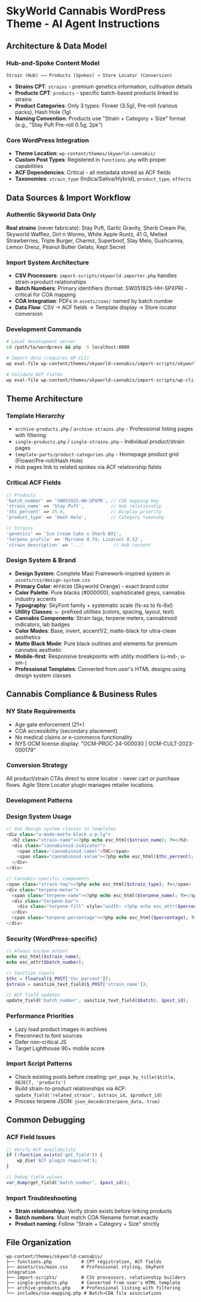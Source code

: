# SkyWorld Cannabis WordPress Theme - AI Agent Instructions

## Architecture & Data Model

### Hub-and-Spoke Content Model
```
Strain (Hub) ←→ Products (Spokes) → Store Locator (Conversion)
```
- **Strains CPT**: `strains` - premium genetics information, cultivation details
- **Products CPT**: `products` - specific batch-based products linked to strains
- **Product Categories**: Only 3 types: Flower (3.5g), Pre-roll (various packs), Hash Hole (1g)
- **Naming Convention**: Products use "Strain + Category + Size" format (e.g., "Stay Puft Pre-roll 0.5g, 2pk")

### Core WordPress Integration
- **Theme Location**: `wp-content/themes/skyworld-cannabis/`
- **Custom Post Types**: Registered in `functions.php` with proper capabilities
- **ACF Dependencies**: Critical - all metadata stored as ACF fields
- **Taxonomies**: `strain_type` (Indica/Sativa/Hybrid), `product_type`, `effects`

## Data Sources & Import Workflow

### Authentic Skyworld Data Only
**Real strains** (never fabricate): Stay Puft, Garlic Gravity, Sherb Cream Pie, Skyworld Wafflez, Dirt n Worms, White Apple Runtz, 41 G, Melted Strawberries, Triple Burger, Charmz, Superboof, Stay Melo, Gushcanna, Lemon Oreoz, Peanut Butter Gelato, Kept Secret

### Import System Architecture
- **CSV Processors**: `import-scripts/skyworld-importer.php` handles strain→product relationships
- **Batch Numbers**: Primary identifiers (format: SW051925-HH-SPXPR) - critical for COA mapping
- **COA Integration**: PDFs in `assets/coas/` named by batch number
- **Data Flow**: CSV → ACF fields → Template display → Store locator conversion

### Development Commands
```bash
# Local development server
cd /path/to/wordpress && php -S localhost:8080

# Import data (requires WP-CLI)
wp eval-file wp-content/themes/skyworld-cannabis/import-scripts/skyworld-importer.php

# Validate ACF fields
wp eval-file wp-content/themes/skyworld-cannabis/import-scripts/wp-cli-import.php
```

## Theme Architecture

### Template Hierarchy
- `archive-products.php` / `archive-strains.php` - Professional listing pages with filtering
- `single-products.php` / `single-strains.php` - Individual product/strain pages
- `template-parts/product-categories.php` - Homepage product grid (Flower/Pre-roll/Hash Hole)
- Hub pages link to related spokes via ACF relationship fields

### Critical ACF Fields
```php
// Products
'batch_number' => 'SW051925-HH-SPXPR', // COA mapping key
'strain_name' => 'Stay Puft',          // Hub relationship
'thc_percent' => 25.9,                 // Display priority
'product_type' => 'Hash Hole',         // Category taxonomy

// Strains  
'genetics' => 'Ice Cream Cake x Sherb BX1',
'terpene_profile' => 'Myrcene 0.74; Linalool 0.52',
'strain_description' => '...'           // Hub content
```

### Design System & Brand
- **Design System**: Complete Mast Framework-inspired system in `assets/css/design-system.css`
- **Primary Color**: `#FF8C00` (Skyworld Orange) - exact brand color
- **Color Palette**: Pure blacks (#000000), sophisticated greys, cannabis industry accents
- **Typography**: SkyFont family + systematic scale (fs-xs to fs-6xl)
- **Utility Classes**: `u-` prefixed utilities (colors, spacing, layout, text)
- **Cannabis Components**: Strain tags, terpene meters, cannabinoid indicators, lab badges
- **Color Modes**: Base, invert, accent1/2, matte-black for ultra-clean aesthetics
- **Matte Black Mode**: Pure black outlines and elements for premium cannabis aesthetic
- **Mobile-first**: Responsive breakpoints with utility modifiers (u-md-, u-sm-)
- **Professional Templates**: Converted from user's HTML designs using design system classes

## Cannabis Compliance & Business Rules

### NY State Requirements
- Age gate enforcement (21+)
- COA accessibility (secondary placement)
- No medical claims or e-commerce functionality
- NYS OCM license display: "OCM-PROC-24-000030 | OCM-CULT-2023-000179"

### Conversion Strategy
All product/strain CTAs direct to store locator - never cart or purchase flows. Agile Store Locator plugin manages retailer locations.

### Development Patterns

### Design System Usage
```php
// Use design system classes in templates
<div class="u-mode-matte-black u-p-lg">
  <h2 class="strain-name"><?php echo esc_html($strain_name); ?></h2>
  <div class="cannabinoid-indicator">
    <span class="cannabinoid-label">THC</span>
    <span class="cannabinoid-value"><?php echo esc_html($thc_percent); ?>%</span>
  </div>
</div>

// Cannabis-specific components
<span class="strain-tag"><?php echo esc_html($strain_type); ?></span>
<div class="terpene-meter">
  <span class="terpene-name"><?php echo esc_html($terpene_name); ?></span>
  <div class="terpene-bar">
    <div class="terpene-fill" style="width: <?php echo esc_attr($percentage); ?>%"></div>
  </div>
  <span class="terpene-percentage"><?php echo esc_html($percentage); ?>%</span>
</div>
```

### Security (WordPress-specific)
```php
// Always escape output
echo esc_html($strain_name);
echo esc_attr($batch_number);

// Sanitize inputs
$thc = floatval($_POST['thc_percent']);
$strain = sanitize_text_field($_POST['strain_name']);

// ACF field updates
update_field('batch_number', sanitize_text_field($batch), $post_id);
```

### Performance Priorities
- Lazy load product images in archives
- Preconnect to font sources
- Defer non-critical JS
- Target Lighthouse 90+ mobile score

### Import Script Patterns
- Check existing posts before creating: `get_page_by_title($title, OBJECT, 'products')`
- Build strain-to-product relationships via ACF: `update_field('related_strain', $strain_id, $product_id)`
- Process terpene JSON: `json_decode($terpene_data, true)`

## Common Debugging

### ACF Field Issues
```php
// Verify ACF availability
if (!function_exists('get_field')) {
    wp_die('ACF plugin required');
}

// Debug field values
var_dump(get_field('batch_number', $post_id));
```

### Import Troubleshooting
- **Strain relationships**: Verify strain exists before linking products
- **Batch numbers**: Must match COA filename format exactly
- **Product naming**: Follow "Strain + Category + Size" strictly

## File Organization
```
wp-content/themes/skyworld-cannabis/
├── functions.php           # CPT registration, ACF fields
├── assets/css/main.css     # Professional styling, SkyFont integration  
├── import-scripts/         # CSV processors, relationship builders
├── single-products.php     # Converted from user's HTML template
├── archive-products.php    # Professional listing with filtering
└── includes/coa-mapping.php # Batch→COA file associations
```